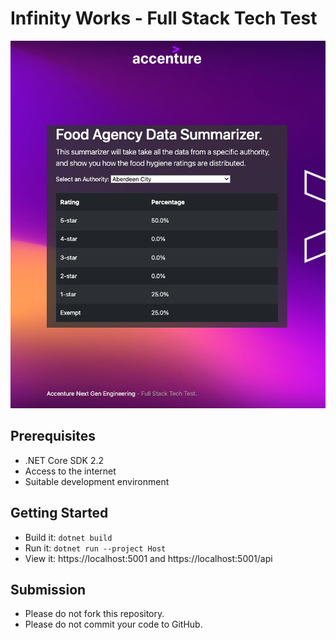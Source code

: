 # Infinity Works - Full Stack Tech Test

![Preview of Frontend](preview.png)

## Prerequisites

* .NET Core SDK 2.2
* Access to the internet
* Suitable development environment

## Getting Started

* Build it: `dotnet build`
* Run it: `dotnet run --project Host`
* View it: https://localhost:5001 and https://localhost:5001/api

## Submission

* Please do not fork this repository.
* Please do not commit your code to GitHub.
